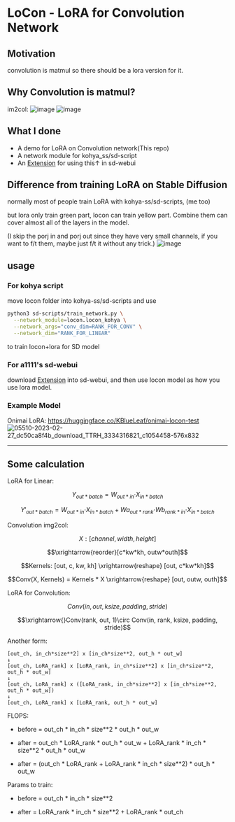 # LoCon - LoRA for Convolution Network

## Motivation
convolution is matmul so there should be a lora version for it.

## Why Convolution is matmul?

im2col:
![image](https://user-images.githubusercontent.com/59680068/221547963-c821b9fa-2825-4b8d-8192-c3109268417f.png)
![image](https://user-images.githubusercontent.com/59680068/221547996-4be14700-1392-4859-9e29-e3e669142a09.png)


## What I done
* A demo for LoRA on Convolution network(This repo)
* A network module for kohya_ss/sd-script
* An [Extension](https://github.com/KohakuBlueleaf/a1111-sd-webui-locon) for using this↑ in sd-webui


## Difference from training LoRA on Stable Diffusion
normally most of people train LoRA with kohya-ss/sd-scripts, (me too)

but lora only train green part, locon can train yellow part. Combine them can cover almost all of the layers in the model.

(I skip the porj in and porj out since they have very small channels, if you want to f/t them, maybe just f/t it without any trick.)
![image](https://user-images.githubusercontent.com/59680068/221555165-7b0a1b96-0cc4-4ec4-bdd7-559a43002c65.png)



## usage
### For kohya script
move locon folder into kohya-ss/sd-scripts
and use 
```bash
python3 sd-scripts/train_network.py \
  --network_module=locon.locon_kohya \
  --network_args="conv_dim=RANK_FOR_CONV" \
  --network_dim="RANK_FOR_LINEAR"
```
to train locon+lora for SD model

### For a1111's sd-webui
download [Extension](https://github.com/KohakuBlueleaf/a1111-sd-webui-locon) into sd-webui, and then use locon model as how you use lora model.

### Example Model
Onimai LoRA:
https://huggingface.co/KBlueLeaf/onimai-locon-test
![05510-2023-02-27_dc50ca8f4b_download_TTRH_3334316821_c1054458-576x832](https://user-images.githubusercontent.com/59680068/221551622-e26477a7-f929-42a3-9cd5-937ca1595daf.png)

---
## Some calculation
LoRA for Linear:
```math
Y_{out*batch} = W_{out*in}‧X_{in*batch}
```
```math
Y'_{out*batch} = W_{out*in}‧X_{in*batch} + Wa_{out*rank}‧Wb_{rank*in}‧X_{in*batch}
```

Convolution img2col:
```math
X:[channel, width, height]
```
```math
\xrightarrow{reorder}[c*kw*kh, outw*outh]
```
```math
Kernels: [out, c, kw, kh] \xrightarrow{reshape} [out, c*kw*kh]
```
```math
Conv(X, Kernels) = Kernels * X \xrightarrow{reshape} [out, outw, outh]
```

LoRA for Convolution:
```math
Conv(in, out, ksize, padding, stride)
```
```math
\xrightarrow{}Conv(rank, out, 1)\circ Conv(in, rank, ksize, padding, stride)
```


Another form:
```
[out_ch, in_ch*size**2] x [in_ch*size**2, out_h * out_w]
↓
[out_ch, LoRA_rank] x [LoRA_rank, in_ch*size**2] x [in_ch*size**2, out_h * out_w]
↓
[out_ch, LoRA_rank] x ([LoRA_rank, in_ch*size**2] x [in_ch*size**2, out_h * out_w])
↓
[out_ch, LoRA_rank] x [LoRA_rank, out_h * out_w]
```

FLOPS:
* before = out_ch \* in_ch \* size\*\*2 \* out_h \* out_w

* after  = out_ch \* LoRA_rank \* out_h \* out_w + LoRA_rank \* in_ch \* size\*\*2 \* out_h \* out_w

* after = (out_ch \* LoRA_rank + LoRA_rank \* in_ch \* size\*\*2) \* out_h \* out_w

Params to train:
* before = out_ch \* in_ch \* size\*\*2

* after  = LoRA_rank \* in_ch \* size\*\*2 + LoRA_rank \* out_ch

